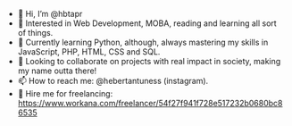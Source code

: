 - 👋 Hi, I’m @hbtapr
- 👀 Interested in Web Development, MOBA, reading and learning all sort of things.
- 🌱 Currently learning Python, although, always mastering my skills in JavaScript, PHP, HTML, CSS and SQL. 
- 💞️ Looking to collaborate on projects with real impact in society, making my name outta there!
- 📫 How to reach me: @hebertantuness (instagram).
- 💼 Hire me for freelancing: https://www.workana.com/freelancer/54f27f941f728e517232b0680bc86535

<!---
hbtapr/hbtapr is a ✨ special ✨ repository because its `README.md` (this file) appears on your GitHub profile.
You can click the Preview link to take a look at your changes.
--->
